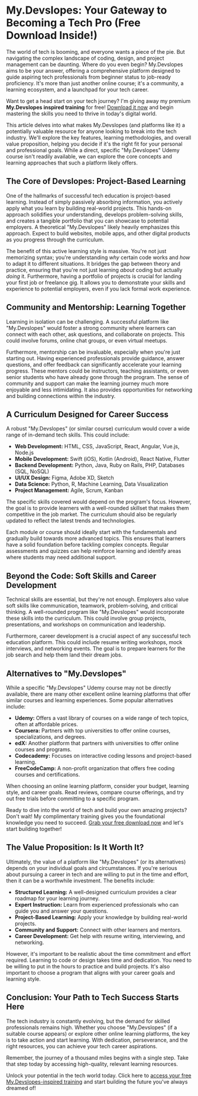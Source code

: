 # My.Devslopes: Your Gateway to Becoming a Tech Pro (Free Download Inside!)

The world of tech is booming, and everyone wants a piece of the pie. But navigating the complex landscape of coding, design, and project management can be daunting. Where do you even begin? My.Devslopes aims to be your answer, offering a comprehensive platform designed to guide aspiring tech professionals from beginner status to job-ready proficiency. It's more than just another online course; it's a community, a learning ecosystem, and a launchpad for your tech career.

Want to get a head start on your tech journey? I'm giving away my premium **My.Devslopes inspired training** for free! [Download it now](https://udemywork.com/my-devslopes) and begin mastering the skills you need to thrive in today's digital world.

This article delves into what makes My.Devslopes (and platforms like it) a potentially valuable resource for anyone looking to break into the tech industry. We'll explore the key features, learning methodologies, and overall value proposition, helping you decide if it's the right fit for your personal and professional goals. While a direct, specific "My.Devslopes" Udemy course isn't readily available, we can explore the core concepts and learning approaches that such a platform likely offers.

## The Core of Devslopes: Project-Based Learning

One of the hallmarks of successful tech education is project-based learning. Instead of simply passively absorbing information, you actively apply what you learn by building real-world projects. This hands-on approach solidifies your understanding, develops problem-solving skills, and creates a tangible portfolio that you can showcase to potential employers. A theoretical "My.Devslopes" likely heavily emphasizes this approach. Expect to build websites, mobile apps, and other digital products as you progress through the curriculum.

The benefit of this active learning style is massive. You're not just memorizing syntax; you're understanding *why* certain code works and *how* to adapt it to different situations. It bridges the gap between theory and practice, ensuring that you're not just learning *about* coding but actually *doing* it. Furthermore, having a portfolio of projects is crucial for landing your first job or freelance gig. It allows you to demonstrate your skills and experience to potential employers, even if you lack formal work experience.

## Community and Mentorship: Learning Together

Learning in isolation can be challenging. A successful platform like "My.Devslopes" would foster a strong community where learners can connect with each other, ask questions, and collaborate on projects. This could involve forums, online chat groups, or even virtual meetups.

Furthermore, mentorship can be invaluable, especially when you're just starting out. Having experienced professionals provide guidance, answer questions, and offer feedback can significantly accelerate your learning progress. These mentors could be instructors, teaching assistants, or even senior students who have already gone through the program. The sense of community and support can make the learning journey much more enjoyable and less intimidating. It also provides opportunities for networking and building connections within the industry.

## A Curriculum Designed for Career Success

A robust "My.Devslopes" (or similar course) curriculum would cover a wide range of in-demand tech skills. This could include:

*   **Web Development:** HTML, CSS, JavaScript, React, Angular, Vue.js, Node.js
*   **Mobile Development:** Swift (iOS), Kotlin (Android), React Native, Flutter
*   **Backend Development:** Python, Java, Ruby on Rails, PHP, Databases (SQL, NoSQL)
*   **UI/UX Design:** Figma, Adobe XD, Sketch
*   **Data Science:** Python, R, Machine Learning, Data Visualization
*   **Project Management:** Agile, Scrum, Kanban

The specific skills covered would depend on the program's focus. However, the goal is to provide learners with a well-rounded skillset that makes them competitive in the job market. The curriculum should also be regularly updated to reflect the latest trends and technologies.

Each module or course should ideally start with the fundamentals and gradually build towards more advanced topics. This ensures that learners have a solid foundation before tackling complex concepts. Regular assessments and quizzes can help reinforce learning and identify areas where students may need additional support.

## Beyond the Code: Soft Skills and Career Development

Technical skills are essential, but they're not enough. Employers also value soft skills like communication, teamwork, problem-solving, and critical thinking. A well-rounded program like "My.Devslopes" would incorporate these skills into the curriculum. This could involve group projects, presentations, and workshops on communication and leadership.

Furthermore, career development is a crucial aspect of any successful tech education platform. This could include resume writing workshops, mock interviews, and networking events. The goal is to prepare learners for the job search and help them land their dream jobs.

## Alternatives to "My.Devslopes"

While a specific "My.Devslopes" Udemy course may not be directly available, there are many other excellent online learning platforms that offer similar courses and learning experiences. Some popular alternatives include:

*   **Udemy:** Offers a vast library of courses on a wide range of tech topics, often at affordable prices.
*   **Coursera:** Partners with top universities to offer online courses, specializations, and degrees.
*   **edX:** Another platform that partners with universities to offer online courses and programs.
*   **Codecademy:** Focuses on interactive coding lessons and project-based learning.
*   **FreeCodeCamp:** A non-profit organization that offers free coding courses and certifications.

When choosing an online learning platform, consider your budget, learning style, and career goals. Read reviews, compare course offerings, and try out free trials before committing to a specific program.

Ready to dive into the world of tech and build your own amazing projects? Don't wait! My complimentary training gives you the foundational knowledge you need to succeed. [Grab your free download now](https://udemywork.com/my-devslopes) and let's start building together!

## The Value Proposition: Is It Worth It?

Ultimately, the value of a platform like "My.Devslopes" (or its alternatives) depends on your individual goals and circumstances. If you're serious about pursuing a career in tech and are willing to put in the time and effort, then it can be a worthwhile investment. The benefits include:

*   **Structured Learning:** A well-designed curriculum provides a clear roadmap for your learning journey.
*   **Expert Instruction:** Learn from experienced professionals who can guide you and answer your questions.
*   **Project-Based Learning:** Apply your knowledge by building real-world projects.
*   **Community and Support:** Connect with other learners and mentors.
*   **Career Development:** Get help with resume writing, interviewing, and networking.

However, it's important to be realistic about the time commitment and effort required. Learning to code or design takes time and dedication. You need to be willing to put in the hours to practice and build projects. It's also important to choose a program that aligns with your career goals and learning style.

## Conclusion: Your Path to Tech Success Starts Here

The tech industry is constantly evolving, but the demand for skilled professionals remains high. Whether you choose "My.Devslopes" (if a suitable course appears) or explore other online learning platforms, the key is to take action and start learning. With dedication, perseverance, and the right resources, you can achieve your tech career aspirations.

Remember, the journey of a thousand miles begins with a single step. Take that step today by accessing high-quality, relevant learning resources.

Unlock your potential in the tech world today. Click here to [access your free My.Devslopes-inspired training](https://udemywork.com/my-devslopes) and start building the future you've always dreamed of!
